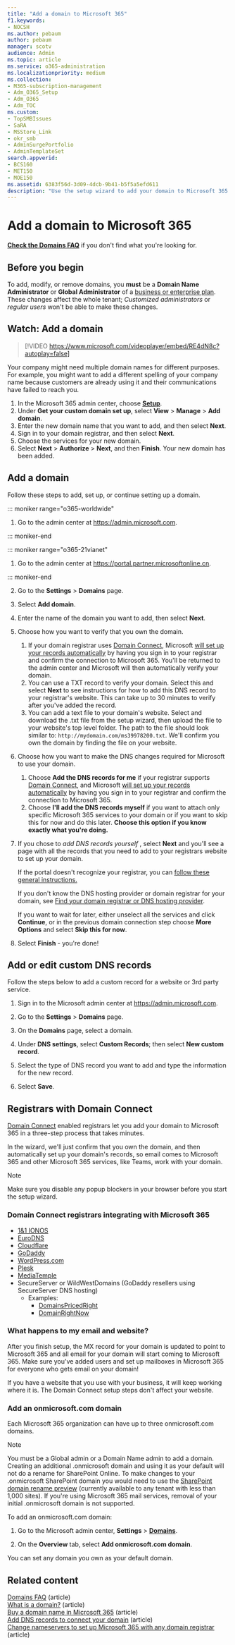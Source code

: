 ```yaml
---
title: "Add a domain to Microsoft 365"
f1.keywords:
- NOCSH
ms.author: pebaum
author: pebaum
manager: scotv
audience: Admin
ms.topic: article
ms.service: o365-administration
ms.localizationpriority: medium
ms.collection: 
- M365-subscription-management
- Adm_O365_Setup
- Adm_O365
- Adm_TOC
ms.custom:
- TopSMBIssues
- SaRA
- MSStore_Link
- okr_smb
- AdminSurgePortfolio
- AdminTemplateSet
search.appverid:
- BCS160
- MET150
- MOE150
ms.assetid: 6383f56d-3d09-4dcb-9b41-b5f5a5efd611
description: "Use the setup wizard to add your domain to Microsoft 365 in the Microsoft 365 admin center by adding a DNS record at your DNS host."
---
```


# Add a domain to Microsoft 365

 **[Check the Domains FAQ](domains-faq.yml)** if you don't find what you're looking for. 
  
## Before you begin

To add, modify, or remove domains, you **must** be a **Domain Name Administrator** or **Global Administrator** of a [business or enterprise plan](https://products.office.com/business/office). These changes affect the whole tenant; *Customized administrators* or *regular users* won't be able to make these changes.

## Watch: Add a domain

> [!VIDEO https://www.microsoft.com/videoplayer/embed/RE4dN8c?autoplay=false]

Your company might need multiple domain names for different purposes. For example, you might want to add a different spelling of your company name because customers are already using it and their communications have failed to reach you.

1. In the Microsoft 365 admin center, choose <a href="https://go.microsoft.com/fwlink/p/?linkid=2171997" target="_blank">**Setup**</a>.
1. Under **Get your custom domain set up**, select **View** > **Manage** > **Add domain**.
1. Enter the new domain name that you want to add, and then select **Next**.
1. Sign in to your domain registrar, and then select **Next**.
1. Choose the services for your new domain.
1. Select **Next** > **Authorize** > **Next**, and then **Finish**. Your new domain has been added.

## Add a domain

Follow these steps to add, set up, or continue setting up a domain. 

::: moniker range="o365-worldwide"

1. Go to the admin center at <a href="https://go.microsoft.com/fwlink/p/?linkid=2024339" target="_blank">https://admin.microsoft.com</a>.

::: moniker-end

::: moniker range="o365-21vianet"

1. Go to the admin center at <a href="https://go.microsoft.com/fwlink/p/?linkid=850627" target="_blank">https://portal.partner.microsoftonline.cn</a>.

::: moniker-end
    
2. Go to the **Settings** > **Domains** page. 

3. Select **Add domain**.
    
4. Enter the name of the domain you want to add, then select **Next**.
    
5. Choose how you want to verify that you own the domain.
    
    1. If your domain registrar uses [Domain Connect](#domain-connect-registrars-integrating-with-microsoft-365), Microsoft [will set up your records automatically](../get-help-with-domains/domain-connect.md) by having you sign in to your registrar and confirm the connection to Microsoft 365. You'll be returned to the admin center and Microsoft will then automatically verify your domain.
    2. You can use a TXT record to verify your domain. Select this and select **Next** to see instructions for how to add this DNS record to your registrar's website. This can take up to 30 minutes to verify after you've added the record. 
    3. You can add a text file to your domain's website. Select and download the .txt file from the setup wizard, then upload the file to your website's top level folder. The path to the file should look similar to: `http://mydomain.com/ms39978200.txt`. We'll confirm you own the domain by finding the file on your website.
    
6. Choose how you want to make the DNS changes required for Microsoft to use your domain.
    
    1. Choose **Add the DNS records for me** if your registrar supports [Domain Connect](#domain-connect-registrars-integrating-with-microsoft-365), and Microsoft [will set up your records automatically](../get-help-with-domains/domain-connect.md) by having you sign in to your registrar and confirm the connection to Microsoft 365.
    2. Choose **I'll add the DNS records myself** if you want to attach only specific Microsoft 365 services to your domain or if you want to skip this for now and do this later. **Choose this option if you know exactly what you're doing.**

7. If you chose to *add DNS records yourself*  , select **Next** and you'll see a page with all the records that you need to add to your registrars website to set up your domain. 

    If the portal doesn't recognize your registrar, you can [follow these general instructions.](../get-help-with-domains/create-dns-records-at-any-dns-hosting-provider.md)
    
    If you don't know the DNS hosting provider or domain registrar for your domain, see [Find your domain registrar or DNS hosting provider](../get-help-with-domains/find-your-domain-registrar.md).
    
    If you want to wait for later, either unselect all the services and click **Continue**, or in the previous domain connection step choose **More Options** and select **Skip this for now**.
    
8. Select **Finish** - you're done!

## Add or edit custom DNS records

Follow the steps below to add a custom record for a website or 3rd party service.

1. Sign in to the Microsoft admin center at <a href="https://go.microsoft.com/fwlink/p/?linkid=2024339" target="_blank">https://admin.microsoft.com</a>.

2. Go to the **Settings**  > **Domains** page.

3. On the **Domains** page, select a domain. 
    
4. Under **DNS settings**, select **Custom Records**; then select **New custom record**.

5. Select the type of DNS record you want to add and type the information for the new record.
    
6. Select **Save**.

## Registrars with Domain Connect

[Domain Connect](https://www.domainconnect.org/) enabled registrars let you add your domain to Microsoft 365 in a three-step process that takes minutes. 
  
In the wizard, we'll just confirm that you own the domain, and then automatically set up your domain's records, so email comes to Microsoft 365 and other Microsoft 365 services, like Teams, work with your domain.
  
> [!NOTE]
> Make sure you disable any popup blockers in your browser before you start the setup wizard.
  
### Domain Connect registrars integrating with Microsoft 365

- [1&amp;1 IONOS](https://www.1and1.com/)
- [EuroDNS](https://www.eurodns.com/)
- [Cloudflare](https://www.cloudflare.com/)
- [GoDaddy](https://www.godaddy.com/)
- [WordPress.com](https://wordpress.com/)
- [Plesk](https://www.plesk.com/)
- [MediaTemple](https://mediatemple.net/)
- SecureServer or WildWestDomains (GoDaddy resellers using SecureServer DNS hosting)
    - Examples:
        - [DomainsPricedRight](https://www.domainspricedright.com/products/domain-registration)
        - [DomainRightNow](https://www.domainrightnow.com/)

### What happens to my email and website?

After you finish setup, the MX record for your domain is updated to point to Microsoft 365 and all email for your domain will start coming to Microsoft 365. Make sure you've added users and set up mailboxes in Microsoft 365 for everyone who gets email on your domain!
  
If you have a website that you use with your business, it will keep working where it is. The Domain Connect setup steps don't affect your website.

### Add an onmicrosoft.com domain

Each Microsoft 365 organization can have up to three onmicrosoft.com domains.

> [!NOTE]
> You must be a Global admin or a Domain Name admin to add a domain.
> Creating an additional .onmicrosoft domain and using it as your default will not do a rename for SharePoint Online. To make changes to your .onmicrosoft SharePoint domain you would need to use the [SharePoint domain rename preview](/sharepoint/change-your-sharepoint-domain-name) (currently available to any tenant with less than 1,000 sites).
> If you're using Microsoft 365 mail services, removal of your initial .onmicrosoft domain is not supported.


To add an onmicrosoft.com domain:

1. Go to the Microsoft admin center, **Settings** > <a href="https://go.microsoft.com/fwlink/p/?linkid=834818" target="_blank">**Domains**</a>.

2. On the **Overview** tab, select **Add onmicrosoft.com domain**.

You can set any domain you own as your default domain.

## Related content

[Domains FAQ](domains-faq.yml) (article)</br>
[What is a domain?](../get-help-with-domains/what-is-a-domain.md) (article)</br>
[Buy a domain name in Microsoft 365](../get-help-with-domains/buy-a-domain-name.md) (article)</br>
[Add DNS records to connect your domain](../get-help-with-domains/create-dns-records-at-any-dns-hosting-provider.md) (article)</br>
[Change nameservers to set up Microsoft 365 with any domain registrar](../get-help-with-domains/change-nameservers-at-any-domain-registrar.md) (article)
